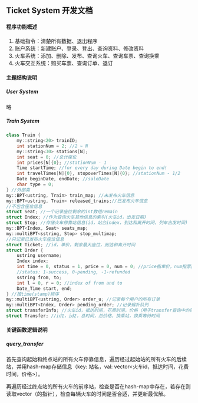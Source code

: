## Ticket System 开发文档

#### 程序功能概述

1. 基础指令：清楚所有数据、退出程序
2. 账户系统：新建账户、登录、登出、查询资料、修改资料
3. 火车系统：添加、删除、发布、查询火车、查询车票、查询换乘
4. 火车交互系统：购买车票、查询订单、退订

#### 主题结构说明

##### User System

略

##### Train System

```c++
class Train {
	my::string<20> trainID;
    int stationNum = 2; //2 ~ N
    my::string<30> stations[N];
    int seat = 0; //总计座位
    int prices[N]{0}; //stationNum - 1
    Time startTime; //for every day during Date begin to end!
    int travelTimes[N]{0}, stopoverTimes[N]{0}; //stationNum - 1/2
    Date beginDate, endDate; //saleDate
    char type = 0;
} //外部类
my::BPT<ustring, Train> train_map; //未发布火车信息
my::BPT<ustring, Train> released_trains;//已发布火车信息
//不包含座位信息
struct Seat; //一个记录座位剩余的int数组remain 
struct Index; //作为查询火车其他信息的索引(火车id，出发日期)
struct Stop; //存储火车停靠站信息(id，站台index，到达和离开时间，列车出发时间)
my::BPT<Index, Seat> seats_map; 
my::multiBPT<sstring, Stop> stop_multimap;
//只记录已发布火车座位信息
struct Ticket; //id，单价，剩余最大座位，到达和离开时间
struct Order {
    ustring username;
    Index index;
    int time = 0, status = 1, price = 0, num = 0; //price指单价，num指票数
    //status: 1-success, 0-pending, -1-refunded
    sstring from, to;
    int l = 0, r = 0; //index of from and to
    Date_Time start, end;
} //按time(stamp)排序
my::multiBPT<ustring, Order> order_u; //记录每个用户的所有订单
my::multiBPT<Index, Order> pending_order; //记录候补队列
struct transferInfo; //火车id，抵达时间，花费时间，价格（用于transfer查询中的匹配）
struct Transfer; //id1，id2，总时间，总价格，换乘站，换乘等待时间
```

#### 关键函数逻辑说明

##### query_transfer

首先查询起始和终点站的所有火车停靠信息，遍历经过起始站的所有火车的后续站，并用hash-map存储信息（key: 站名，val:  vector<火车id，抵达时间，花费时间，价格>）。

再遍历经过终点站的所有火车的前序站，检查是否在hash-map中存在，若存在则读取vector（的指针），检查每辆火车的时间是否合适，并更新最优解。

